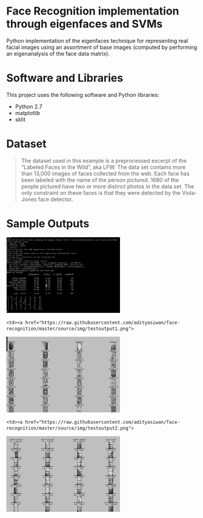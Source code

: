 # Face Recognition implementation through eigenfaces and SVMs

Python implementation of the eigenfaces technique for representing real facial images using an assortment of base images (computed by performing an eigenanalysis of the face data matrix).


# Software and Libraries

This project uses the following software and Python libraries:

   

  - Python 2.7
  - matplotlib
  - sklit


# Dataset
> The dataset used in this example is a preprocessed excerpt of the “Labeled Faces  in the Wild”, aka LFW:
> The data set contains more than 13,000 images of faces collected from the web. 
> Each face has been labeled with the name of the person pictured. 1680 of the 
> people pictured have two or more distinct photos in the data set. The only 
> constraint on these faces is that they were detected by the Viola-Jones face 
> detector.


# Sample Outputs

<tr>
    <td><a href="https://raw.githubusercontent.com/adityasiwan/face-recognition/master/source/img/testoutput.png">
<img src="https://github.com/adityasiwan/face-recognition/raw/master/source/img/testoutput.png" width="300" height="200">
</a></td>
    
    <td><a href="https://raw.githubusercontent.com/adityasiwan/face-recognition/master/source/img/testoutput1.png">
<img src="https://github.com/adityasiwan/face-recognition/raw/master/source/img/testoutput1.png" width="300" height="200">
</a></td>

    <td><a href="https://raw.githubusercontent.com/adityasiwan/face-recognition/master/source/img/testoutput2.png">
<img src="https://github.com/adityasiwan/face-recognition/raw/master/source/img/testoutput2.png" width="300" height="200">
</a></td>
</tr>
